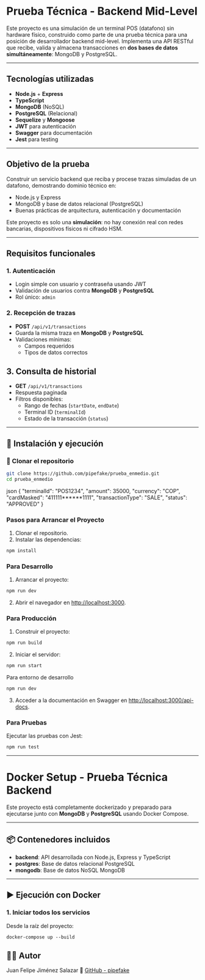 # Prueba Técnica - Backend Mid-Level

Este proyecto es una simulación de un terminal POS (datafono) sin hardware físico, construido como parte de una prueba técnica para una posición de desarrollador backend mid-level. Implementa una API RESTful que recibe, valida y almacena transacciones en **dos bases de datos simultáneamente**: MongoDB y PostgreSQL.

---

## Tecnologías utilizadas

- **Node.js** + **Express**
- **TypeScript**
- **MongoDB** (NoSQL)
- **PostgreSQL** (Relacional)
- **Sequelize** y **Mongoose**
- **JWT** para autenticación
- **Swagger** para documentación
- **Jest** para testing

---

## Objetivo de la prueba

Construir un servicio backend que reciba y procese trazas simuladas de un datafono, demostrando dominio técnico en:

- Node.js y Express
- MongoDB y base de datos relacional (PostgreSQL)
- Buenas prácticas de arquitectura, autenticación y documentación

 Este proyecto es solo una **simulación**: no hay conexión real con redes bancarias, dispositivos físicos ni cifrado HSM.

---

## Requisitos funcionales

### 1. Autenticación

- Login simple con usuario y contraseña usando JWT
- Validación de usuarios contra **MongoDB** y **PostgreSQL**
- Rol único: `admin`

### 2. Recepción de trazas

- **POST** `/api/v1/transactions`
- Guarda la misma traza en **MongoDB** y **PostgreSQL**
- Validaciones mínimas:
  - Campos requeridos
  - Tipos de datos correctos

## 3. Consulta de historial

- **GET** `/api/v1/transactions`
- Respuesta paginada
- Filtros disponibles:
  - Rango de fechas (`startDate`, `endDate`)
  - Terminal ID (`terminalId`)
  - Estado de la transacción (`status`)

---

## 🧪 Instalación y ejecución

### 🔁 Clonar el repositorio

```bash
git clone https://github.com/pipefake/prueba_enmedio.git
cd prueba_enmedio
```
json
{
  "terminalId": "POS1234",
  "amount": 35000,
  "currency": "COP",
  "cardMasked": "411111******1111",
  "transactionType": "SALE",
  "status": "APPROVED"
}

### Pasos para Arrancar el Proyecto

1. Clonar el repositorio.
2. Instalar las dependencias:

```bash
npm install
```

### Para Desarrollo

1. Arrancar el proyecto:

```bash
npm run dev
```

2. Abrir el navegador en [http://localhost:3000](http://localhost:3000).

### Para Producción

1. Construir el proyecto:

```bash
npm run build
```

2. Iniciar el servidor:

```bash
npm run start
```

Para entorno de desarrollo
```bash
npm run dev
```

3. Acceder a la documentación en Swagger en [http://localhost:3000/api-docs](http://localhost:3000/api-docs).

### Para Pruebas

Ejecutar las pruebas con Jest:

```bash
npm run test
```

---

# Docker Setup - Prueba Técnica Backend

Este proyecto está completamente dockerizado y preparado para ejecutarse junto con **MongoDB** y **PostgreSQL** usando Docker Compose.

---

## 📦 Contenedores incluidos

- **backend**: API desarrollada con Node.js, Express y TypeScript
- **postgres**: Base de datos relacional PostgreSQL
- **mongodb**: Base de datos NoSQL MongoDB

---

## ▶️ Ejecución con Docker

### 1. Iniciar todos los servicios

Desde la raíz del proyecto:

```
docker-compose up --build
```

## 🧑🏻 Autor

Juan Felipe Jiménez Salazar
    📎 [GitHub - pipefake](https://github.com/pipefake)
